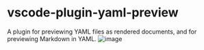 # vscode-plugin-yaml-preview
A plugin for previewing YAML files as rendered documents, and for previewing Markdown in YAML.
![image](https://github.com/immortalt/vscode-plugin-yaml-preview/assets/17811951/e4f993fa-89d8-4df2-b235-60434b1bf988)
